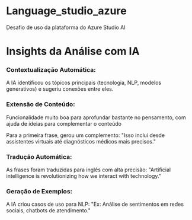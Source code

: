# Language_studio_azure
Desafio de uso da plataforma do Azure Studio AI

#  Insights da Análise com IA

### Contextualização Automática:
A IA identificou os tópicos principais (tecnologia, NLP, modelos generativos) e sugeriu conexões entre eles.

### Extensão de Conteúdo:
Funcionalidade muito boa para aprofundar bastante no pensamento, com ajuda de ideias para complementar o conteúdo

Para a primeira frase, gerou um complemento:
"Isso inclui desde assistentes virtuais até diagnósticos médicos mais precisos."

### Tradução Automática:
As frases foram traduzidas para inglês com alta precisão:
"Artificial intelligence is revolutionizing how we interact with technology."

### Geração de Exemplos:
A IA criou casos de uso para NLP:
"Ex: Análise de sentimentos em redes sociais, chatbots de atendimento."

